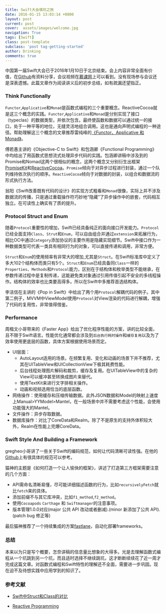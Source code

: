 ```yaml
---
title: Swift大会填坑之旅
date: 2016-01-15 13:03:14 +0800
layout: post
current: post
cover:  assets/images/welcome.jpg
navigation: True
tags: [Swift]
class: post-template
subclass: 'post tag-getting-started'
author: Drinking
comments: true
---
```


中国第一届Swift大会已于2016年1月10日于北京结束。会上内容非常全面有价值，在[Github](https://github.com/atConf/atswift-2016-resources)有资料分享，会议视频在[慕课网](http://www.imooc.com/learn/600?from=http://each.dog)上可以看到。没有现场参与会议还是深表遗憾。此篇文章作为阅读讲义后的初步总结，如有疏漏还望指正。

### Think Functionally

`Functor`,`Applicative`和`Monad`是函数式编程的三个重要概念。ReactiveCocoa就是这三个概念的实践。`Functor`,`Applicative`和`Monad`是分别实现了接口（typeclas）的数据类型，并依次包含。最终使函数和数据可以通过统一的接口，处于一种平等的地位，无缝灵活地组合调用。这也是通向声明式编程的一种途径。帮助理解这三个概念的文章推荐雷纯峰的[《Functor、Applicative 和 Monad》](http://blog.leichunfeng.com/blog/2015/11/08/functor-applicative-and-monad/)。

傅若愚主讲的《Objective-C to Swift》和包涵卿《Functional Programming》中均给出了用函数式思想流式处理异步代码的实践。包涵卿讲稿中涉及到的Promise和Nomad这两个很相似的概念，这两个概念又分别衍生出框架[PromiseKit](https://github.com/mxcl/PromiseKit)和[ReactiveCocoa](https://github.com/ReactiveCocoa/ReactiveCocoa)。`Promise`倾向于对异步过程进行封装，通过一个队列维持依次执行的顺序。`ReactiveCocoa`倾向于对数据的封装，以组合和数据流的形式执行方法。

翁阳《Swift改善既有代码的设计》的实现方式粗看和`Monad`很像，实际上并不涉及数据流的传播，只是通过重载操作符巧妙地“隐藏”了异步操作中的嵌套，代码相互独立。在可读性上确实有了质的提升。

### Protocol Struct and Enum

随着`Protocol`重要性的增加，Swift已经具备纯正的面向接口开发能力。`Protocol`已经全面支持`Class`、`Strut`和`Enum`，可以自由组合并通过`extension`来拓展行为，相比OC中通过`Category`添加协议的主要作用是隐藏实现细节。Swift中接口作为一种数据类型可代表一类具有相同行为的对象，可以直接传递和调用，非常方便。

`Struct`和`Enum`的使用频率有非常大的增加,尤其是`Struct`。在Swift标准库中定义了多大102个结构体而类只有5个。`Struct`和`Enum`已经具备同`Class`一样的`Properties`、`Methods`和`Protocol`能力，区别在于结构体和枚举类型不能继承，在参数传递过程中是复制传递，这能避免类对象通过引用传值引起不安全的多线程操作。结构体的效率也比类要高得多。所以在Swift中多推荐首选结构体。

李洁信在主讲的《Pop in Swift》中给出了两个用`Protocol`解耦代码的例子。其中第二例子，MVVM中ViewModel使用`Protocol`对View渲染的代码进行解耦，增强了代码的复用性，非常值得借鉴。

### Performance
周楷文小哥带来的《Faster App》给出了优化程序性能的方案，讲的比较全面，且不限于Swift语言。性能优化通常都会涉及到`后台执行耗时操作`和`缓存复用`以及为了效率使用更底层的函数，具体方案根据使用场景而定。

- UI层面：
	- AutoLayout适用的场景。在频繁复用、变化和动画的场景下并不推荐，尤其在UITableView和UICollectionView下极其耗费性能。
	- 后台线程处理图片解码和裁剪，缓存及复用。在UITableView中的复杂的View可以缓冲甚至转换成图片来替代。
	- 使用TextKit来进行文字排相关操作。
	- 动画和视频选用恰当的底层函数。
- 网络操作：使用缓存和压缩传输数据。此外JSON数据和Model的映射上速度上Manual>YYModel>Mantel，在一般场景中并不需要考虑这个性能，会使用功能强大的Mantel。
- 文件操作：异步存取数据。
- 数据库操作：对比了CoreData和Realm。除了不是原生的支持外体积较大外，Realm在性能上完爆CoreData。

### Swift Style And Building a Framework
gregheo小哥讲了一些关于Swift的编码规范，如何让代码清晰可读性强。在他的[Github](https://github.com/raywenderlich/swift-style-guide)上有很具体的规范可以参考。

猫神的主题是《如何打造一个让人愉快的框架》，讲述了打造第三方框架需要注意的几个方面：

- API需命名清晰易懂，尽可能详细描述函数的行为，比如`recursivelyFetch`就比`fetch`来的具体。
- 添加前缀不与其它库冲突，比如`f1_method`,`f2_method`。
- 使用`Cocoapods` `Carthage` 和 `Swiftmanager`的注意事项。
- 版本管理1.0.0对应(major 公共 API 改动或者删减).(minor 新添加了公共 API).(patch bug 修正等)

最后猫神推荐了一个持续集成的方案[fastlane](https://github.com/AFNetworking/fastlane)，自动化部署frameworks。

### 总结
本来以为只是写个概要，怎奈讲稿的信息量比想象的大得多。光是去理解函数式编程从一个坑跳到另一个坑，而且适时选择不继续跳坑，这才断断续续花了近一周才完成这篇文章。对函数式编程和Swift特性的理解还不全面，需要进一步巩固。现在迫不及待想实践中应用学到的知识了。

### 参考文献

- [Swift中Struct和Class的对比](http://stackoverflow.com/questions/24232799/why-choose-struct-over-class/24232845)

- [Reactive Programming](https://www.coursera.org/course/reactive)